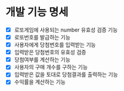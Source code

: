 # 개발 기능 명세

- [x] 로또게임에 사용되는 number 유효성 검증 기능
- [x] 로또번호를 발급하는 기능
- [x] 사용자에게 당첨번호를 입력받는 기능
- [x] 입력받은 당첨번호의 유효성 검증
- [x] 당첨여부를 계산하는 기능
- [x] 사용자의 구매 개수를 구하는 기능
- [x] 입력받은 값을 토대로 당첨결과를 출력하는 기능
- [x] 수익률을 계산하는 기능